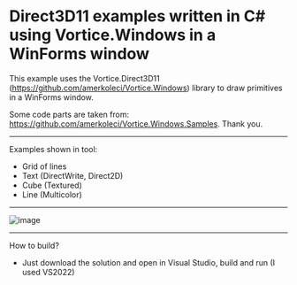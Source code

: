 # Direct3D11 examples written in C# using Vortice.Windows in a WinForms window

This example uses the Vortice.Direct3D11 (https://github.com/amerkoleci/Vortice.Windows) library to draw primitives in a WinForms window.

Some code parts are taken from: https://github.com/amerkoleci/Vortice.Windows.Samples. Thank you.

---

Examples shown in tool:
- Grid of lines
- Text (DirectWrite, Direct2D)
- Cube (Textured)
- Line (Multicolor)

---

![image](https://user-images.githubusercontent.com/4056411/226169421-81fdd65d-ae5e-401c-aff6-8972241a5058.png)

---

How to build?
- Just download the solution and open in Visual Studio, build and run (I used VS2022)
